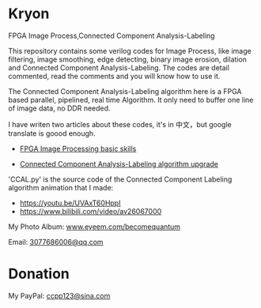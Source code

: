 # Kryon
FPGA Image Process,Connected Component Analysis-Labeling

This repository contains some verilog codes for Image Process, like image filtering, image smoothing, edge detecting, binary image erosion, dilation and Connected Component Analysis-Labeling. The codes are detail commented, read the comments and you will know how to use it.

The Connected Component Analysis-Labeling algorithm here is a FPGA based parallel, pipelined, real time Algorithm. It only need to buffer one line of image data, no DDR needed.

I have writen two articles about these codes, it's in 中文，but google translate is goood enough.

* [FPGA Image Processing basic skills](http://blog.sina.com.cn/s/blog_539ee1ae0102xtnz.html)
 
* [Connected Component Analysis-Labeling algorithm upgrade](http://blog.sina.com.cn/s/blog_539ee1ae0102xtod.html)

'CCAL.py' is the source code of the Connected Component Labeling algorithm animation that I made: 

* https://youtu.be/UVAxT60HppI
* https://www.bilibili.com/video/av26067000

My Photo Album: www.eyeem.com/becomequantum

Email: 3077686006@qq.com
# Donation
My PayPal: ccpp123@sina.com
